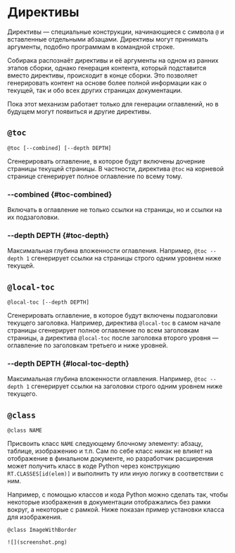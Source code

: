 # Директивы

Директивы — специальные конструкции, начинающиеся с символа `@` и вставленные отдельными абзацами. Директивы могут принимать аргументы, подобно программам в командной строке.

Собирака распознаёт директивы и её аргументы на одном из ранних этапов сборки, однако генерация контента, который подставится вместо директивы, происходит в конце сборки. Это позволяет генерировать контент на основе более полной информации как о текущей, так и обо всех других страницах документации.

Пока этот механизм работает только для генерации оглавлений, но в будущем могут появиться и другие директивы.

## `@toc`

```
@toc [--combined] [--depth DEPTH]
```

Сгенерировать оглавление, в которое будут включены дочерние страницы текущей страницы. В частности, директива `@toc` на корневой странице сгенерирует полное оглавление по всему тому.

### --combined {#toc-combined}

Включать в оглавление не только ссылки на страницы, но и ссылки на их подзаголовки.

### --depth DEPTH {#toc-depth}

Максимальная глубина вложенности оглавления. Например, `@toc --depth 1` сгенерирует ссылки на страницы строго одним уровнем ниже текущей.

## `@local-toc`

```
@local-toc [--depth DEPTH]
```

Сгенерировать оглавление, в которое будут включены подзаголовки текущего заголовка. Например, директива `@local-toc` в самом начале страницы сгенерирует полное оглавление по всем заголовкам страницы, а директива `@local-toc` после заголовка второго уровня — оглавление по заголовкам третьего и ниже уровней.

### --depth DEPTH {#local-toc-depth}

Максимальная глубина вложенности оглавления. Например, `@toc --depth 1` сгенерирует ссылки на заголовки строго одним уровнем ниже текущего.

## `@class`

```
@class NAME
```

Присвоить класс `NAME` следующему блочному элементу: абзацу, таблице, изображению и т.п. Сам по себе класс никак не влияет на отображение в финальном документе, но разработчик расширения может получить класс в коде Python через конструкцию `RT.CLASSES[id(elem)]` и выполнить ту или иную логику в соответствии с ним.

Например, с помощью классов и кода Python можно сделать так, чтобы некоторые изображения в документации отображались без рамки вокруг, а некоторые с рамкой. Ниже показан пример установки класса для изображения.

```
@class ImageWithBorder

![](screenshot.png)
```